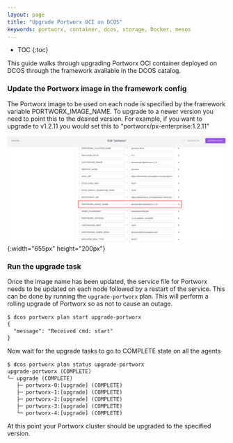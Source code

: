 ```yaml
---
layout: page
title: "Upgrade Portworx OCI on DCOS"
keywords: portworx, container, dcos, storage, Docker, mesos
---
```


* TOC
{:toc}

This guide walks through upgrading Portworx OCI container deployed on DCOS through the framework available in the DCOS catalog.

### Update the Portworx image in the framework config

The Portworx image to be used on each node is specified by the framework variable PORTWORX_IMAGE_NAME.
To upgrade to a newer version you need to point this to the desired version.
For example, if you want to upgrade to v1.2.11 you would set this to "portworx/px-enterprise:1.2.11"

![Portworx image option](/images/dcos-px-image-option.png){:width="655px" height="200px"}

### Run the upgrade task

Once the image name has been updated, the service file for Portworx needs to be updated on each node followed by a restart
of the service. This can be done by running the `upgrade-portworx` plan.
This will perform a rolling upgrade of Portworx so as not to cause an outage.

```
$ dcos portworx plan start upgrade-portworx
{
  "message": "Received cmd: start"
}
```

Now wait for the upgrade tasks to go to COMPLETE state on all the agents
```
$ dcos portworx plan status upgrade-portworx
upgrade-portworx (COMPLETE)
└─ upgrade (COMPLETE)
   ├─ portworx-0:[upgrade] (COMPLETE)
   ├─ portworx-1:[upgrade] (COMPLETE)
   ├─ portworx-2:[upgrade] (COMPLETE)
   ├─ portworx-3:[upgrade] (COMPLETE)
   └─ portworx-4:[upgrade] (COMPLETE)
```

At this point your Portworx cluster should be upgraded to the specified version.

